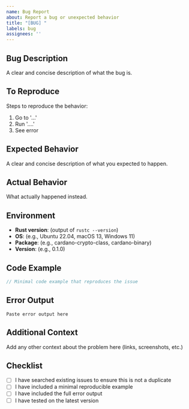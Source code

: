 ```yaml
---
name: Bug Report
about: Report a bug or unexpected behavior
title: "[BUG] "
labels: bug
assignees: ''
---
```


## Bug Description

A clear and concise description of what the bug is.

## To Reproduce

Steps to reproduce the behavior:

1. Go to '...'
2. Run '....'
3. See error

## Expected Behavior

A clear and concise description of what you expected to happen.

## Actual Behavior

What actually happened instead.

## Environment

- **Rust version**: (output of `rustc --version`)
- **OS**: (e.g., Ubuntu 22.04, macOS 13, Windows 11)
- **Package**: (e.g., cardano-crypto-class, cardano-binary)
- **Version**: (e.g., 0.1.0)

## Code Example

```rust
// Minimal code example that reproduces the issue
```

## Error Output

```
Paste error output here
```

## Additional Context

Add any other context about the problem here (links, screenshots, etc.)

## Checklist

- [ ] I have searched existing issues to ensure this is not a duplicate
- [ ] I have included a minimal reproducible example
- [ ] I have included the full error output
- [ ] I have tested on the latest version
